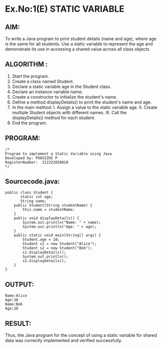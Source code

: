 # Ex.No:1(E)  STATIC VARIABLE

## AIM:
To write a Java program to print student details (name and age), where age is the same for all students. Use a static variable to represent the age and demonstrate its use in accessing a shared value across all class objects

## ALGORITHM :
1.	Start the program.
2.	Create a class named Student.
3.	Declare a static variable age in the Student class.
4.	Declare an instance variable name.
5.	Create a constructor to initialize the student's name.
6.	Define a method displayDetails() to print the student's name and age.
7.	In the main method:
I.	Assign a value to the static variable age.
II.	Create multiple Student objects with different names.
III.	Call the displayDetails() method for each student.
8.	End the program.

## PROGRAM:
 ```
/*
Program to implement a Static Variable using Java
Developed by: POOVIZHI P
RegisterNumber:  212222020018
*/
```

## Sourcecode.java:
~~~
public class Student {
       static int age;
       String name;
    public Student(String studentName) {
        this.name = studentName;
    }
    public void displayDetails() {
        System.out.println("Name: " + name);
        System.out.println("Age: " + age);
    }
    public static void main(String[] args) {
        Student.age = 18;
        Student s1 = new Student("Alice");
        Student s2 = new Student("Bob");
        s1.displayDetails();
        System.out.println();
        s2.displayDetails();
    }
}
~~~
## OUTPUT:
~~~
Name:Alice
Age:18
Name:Bob
Age:18
~~~
## RESULT:
Thus, the Java program for the concept of using a static variable for shared data was correctly implemented and verified successfully. 

